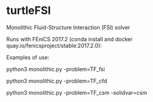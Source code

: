 # turtleFSI
Monolithic Fluid-Structure Interaction (FSI) solver

Runs with FEniCS 2017.2 (conda install and docker quay.io/fenicsproject/stable:2017.2.0):

Examples of use: 

python3 monolithic.py -problem=TF_fsi

python3 monolithic.py -problem=TF_cfd

python3 monolithic.py -problem=TF_csm -solidvar=csm




